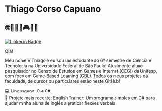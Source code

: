 # Thiago Corso Capuano
## 🤓👩‍💻👾🎮🍣🎾
[![Linkedin Badge](https://img.shields.io/badge/-LinkedIn-blue?style=flat-square&logo=Linkedin&logoColor=white&link=https://www.linkedin.com/in/geisse-costa/)](https://www.linkedin.com/in/thiago-corso-capuano/)

Olá!

Meu nome é Thiago e eu sou um estudante do 6º semestre de Ciência e Tecnologia na Universidade Federal de São Paulo!
Atualmente aluno pesquisador no Centro de Estudos em Games e Internet (CEGI) da Unifesp, com foco em Game-Based Learning (GBL).
Todos os meus projetos da faculdade, de cursos ou particulares estão neste GitHub!

💻 Linguagens: C e C#  
📁 Projeto mais recente: [English Trainer](https://github.com/capuano1/English-Trainer): Um programa simples em C# para ajudar minha aluna de inglês a praticar flexões verbais  
